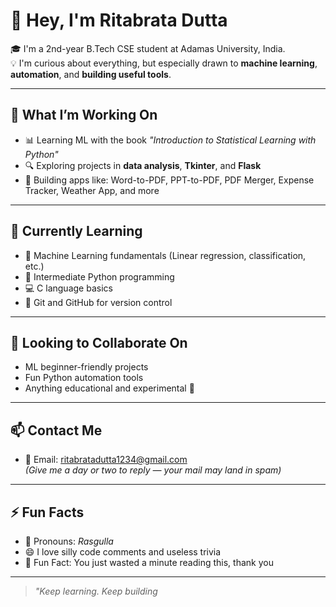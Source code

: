 # 👋 Hey, I'm Ritabrata Dutta

🎓 I'm a 2nd-year B.Tech CSE student at Adamas University, India.  
💡 I'm curious about everything, but especially drawn to **machine learning**, **automation**, and **building useful tools**.

---

## 🚀 What I’m Working On

- 📊 Learning ML with the book *"Introduction to Statistical Learning with Python"*
- 🔍 Exploring projects in **data analysis**, **Tkinter**, and **Flask**
- 🤖 Building apps like: Word-to-PDF, PPT-to-PDF, PDF Merger, Expense Tracker, Weather App, and more

---

## 🧠 Currently Learning

- 📘 Machine Learning fundamentals (Linear regression, classification, etc.)
- 🐍 Intermediate Python programming
- 💻 C language basics
- 🔧 Git and GitHub for version control

---

## 🤝 Looking to Collaborate On

- ML beginner-friendly projects
- Fun Python automation tools
- Anything educational and experimental 🚧

---

## 📫 Contact Me

- 📧 Email: [ritabratadutta1234@gmail.com](mailto:ritabratadutta1234@gmail.com)  
  *(Give me a day or two to reply — your mail may land in spam)*

---

## ⚡ Fun Facts

- 🧁 Pronouns: *Rasgulla*
- 😄 I love silly code comments and useless trivia
- 🧨 Fun Fact: You just wasted a minute reading this, thank you

---

> _"Keep learning. Keep building_
